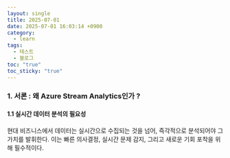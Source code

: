 ```yaml
---
layout: single
title: 2025-07-01
date: 2025-07-01 16:03:14 +0900
category:
  - learn
tags:
  - 테스트
  - 블로그
toc: "true"
toc_sticky: "true"
---
```



### 1. 서론 : 왜 Azure Stream Analytics인가 ? 

#### 1.1 실시간 데이터 분석의 필요성

현대 비즈니스에서 데이터는 실시간으로 수집되는 것을 넘어, 즉각적으로 분석되어야 그 가치를 발휘한다.
이는 빠른 의사결정, 실시간 문제 감지, 그리고 새로운 기회 포착을 위해 필수적이다.



